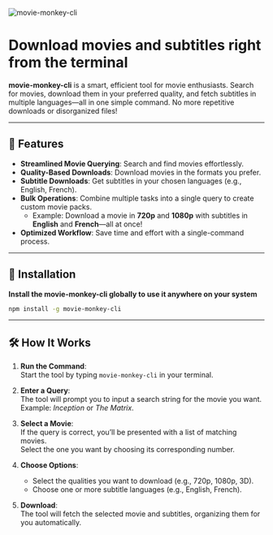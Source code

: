 ![movie-monkey-cli](https://res.cloudinary.com/dbkhowucg/image/upload/v1733413469/splash.png)

# Download movies and subtitles right from the terminal

**movie-monkey-cli** is a smart, efficient tool for movie enthusiasts. Search for movies, download them in your preferred quality, and fetch subtitles in multiple languages—all in one simple command. No more repetitive downloads or disorganized files!

---

## 🚀 Features

-   **Streamlined Movie Querying**: Search and find movies effortlessly.
-   **Quality-Based Downloads**: Download movies in the formats you prefer.
-   **Subtitle Downloads**: Get subtitles in your chosen languages (e.g., English, French).
-   **Bulk Operations**: Combine multiple tasks into a single query to create custom movie packs.
    -   Example: Download a movie in **720p** and **1080p** with subtitles in **English** and **French**—all at once!
-   **Optimized Workflow**: Save time and effort with a single-command process.

---

## 🔧 Installation

**Install the movie-monkey-cli globally to use it anywhere on your system**

```bash
npm install -g movie-monkey-cli
```

---

## 🛠 How It Works

1. **Run the Command**:  
   Start the tool by typing `movie-monkey-cli` in your terminal.

2. **Enter a Query**:  
   The tool will prompt you to input a search string for the movie you want.  
   Example: _Inception_ or _The Matrix_.

3. **Select a Movie**:  
   If the query is correct, you’ll be presented with a list of matching movies.  
   Select the one you want by choosing its corresponding number.

4. **Choose Options**:

    - Select the qualities you want to download (e.g., 720p, 1080p, 3D).
    - Choose one or more subtitle languages (e.g., English, French).

5. **Download**:  
   The tool will fetch the selected movie and subtitles, organizing them for you automatically.
